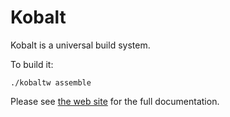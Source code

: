 # Kobalt

Kobalt is a universal build system.
 
To build it:

```
./kobaltw assemble
```

Please see [the web site](http://beust.com/kobalt/) for the full documentation.

